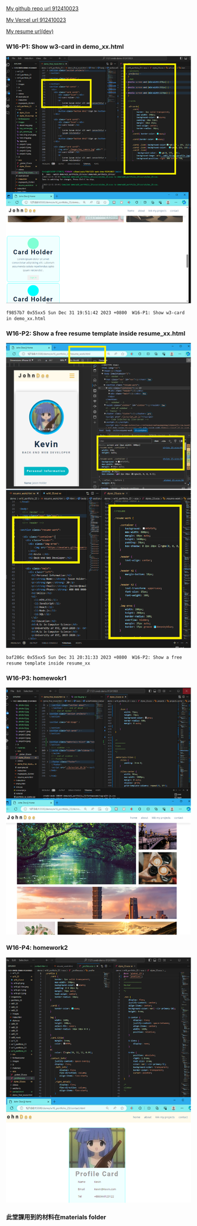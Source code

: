 [My github repo url 912410023](https://github.com/0x55xx5)

[My Vercel url 912410023](https://1121-sweb-demo-912410023.vercel.app/)

[My resume url(dev)](https://1121-sweb-demo-912410023.vercel.app/demo/w16_portfolio_23/index.html)

### W16-P1: Show w3-card in demo_xx.html

![](w16-p1.png)

```
f9857b7 0x55xx5 Sun Dec 31 19:51:42 2023 +0800  W16-P1: Show w3-card in demo_xx.html

```

### W16-P2: Show a free resume template inside resume_xx.html
 
![](w16-p3-1.png)
![](w16-p3-2.png)

```
baf286c 0x55xx5 Sun Dec 31 20:31:33 2023 +0800  W16-P2: Show a free resume template inside resume_xx
```


###  W16-P3: homewokr1

![](w16-p2-tiles.png)


### W16-P4:  homework2
![](w16-p4.png)

### 此堂課用到的材料在materials folder